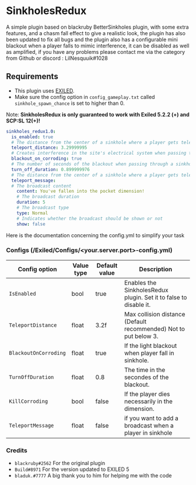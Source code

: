 # SinkholesRedux
A simple plugin based on blackruby BetterSinkholes plugin, with some extra features, and a chasm fall effect to give a realistic look, the plugin has also been updated to fix all bugs and the plugin also has a configurable mini blackout when a player falls to mimic interference, it can be disabled as well as amplified, if you have any problems please contact me via the category from Github or discord : LilNesquuik#1028

## Requirements
- This plugin uses [EXILED](https://github.com/galaxy119/EXILED/).
- Make sure the config option in `config_gameplay.txt` called `sinkhole_spawn_chance` is set to higher than 0.

Note: **SinkholesRedux is only guaranteed to work with Exiled 5.2.2 (+) and SCP:SL 12(+)!**

```yml
sinkholes_redux1.0:
  is_enabled: true
  # The distance from the center of a sinkhole where a player gets teleported. This is limited to inside the sinkhole's range. 3.3 recommanded
  teleport_distance: 3.29999995
  # Creates interference in the site's electrical system when passing through a sinkhole.
  blackout_on_corroding: true
  # The number of seconds of the blackout when passing through a sinkhole.
  turn_off_duration: 0.899999976
  # The distance from the center of a sinkhole where a player gets teleported. This is limited to inside the sinkhole's range. 2.3 recommanded
  teleport_message:
  # The broadcast content
    content: You've fallen into the pocket dimension!
    # The broadcast duration
    duration: 5
    # The broadcast type
    type: Normal
    # Indicates whether the broadcast should be shown or not
    show: false
```

Here is the documentation concerning the config.yml to simplify your task 

### Configs (/Exiled/Configs/<your.server.port>-config.yml)

| Config option | Value type | Default value | Description |
| --- | --- | --- | --- |
| `IsEnabled` | bool | true | Enables the SinkholesRedux plugin. Set it to false to disable it. |
| `TeleportDistance` | float | 3.2f | Max collision distance (Default recommended) Not to put below 3. |
| `BlackoutOnCorroding` | float | true | If the light blackout when player fall in sinkhole. |
| `TurnOffDuration` | float | 0.8 | The time in the secondes of the blackout. |
| `KillCorroding` | bool | false | If the player dies necessarily in the dimension. |
| `TeleportMessage` | float | false | if you want to add a broadcast when a player in sinkhole |

### Credits
 - `blackruby#2562` For the original plugin
 - `Build#8971` For the version updated to EXILED 5
 - `bladuk.#7777` A big thank you to him for helping me with the code

